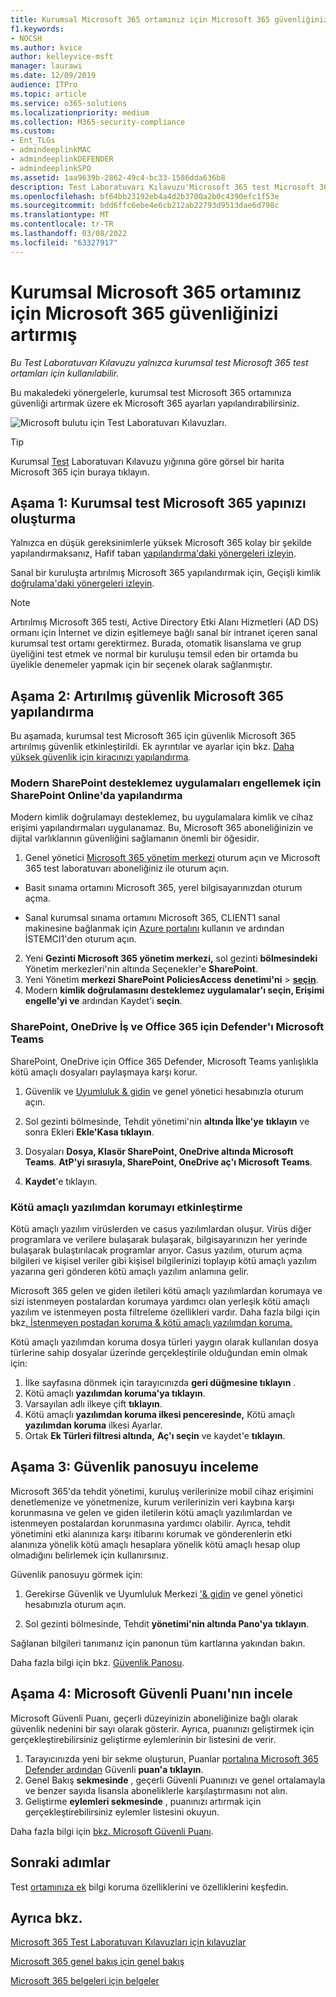 ```yaml
---
title: Kurumsal Microsoft 365 ortamınız için Microsoft 365 güvenliğinizi artırmış
f1.keywords:
- NOCSH
ms.author: kvice
author: kelleyvice-msft
manager: laurawi
ms.date: 12/09/2019
audience: ITPro
ms.topic: article
ms.service: o365-solutions
ms.localizationpriority: medium
ms.collection: M365-security-compliance
ms.custom:
- Ent_TLGs
- admindeeplinkMAC
- admindeeplinkDEFENDER
- admindeeplinkSPO
ms.assetid: 1aa9639b-2862-49c4-bc33-1586dda636b8
description: Test Laboratuvarı Kılavuzu'Microsoft 365 test Microsoft 365 için güvenlik Microsoft 365 ayarlarını etkinleştirin.
ms.openlocfilehash: bf64bb23192eb4a4d2b3700a2b0c4390efc1f53e
ms.sourcegitcommit: bdd6ffc6ebe4e6cb212ab22793d9513dae6d798c
ms.translationtype: MT
ms.contentlocale: tr-TR
ms.lasthandoff: 03/08/2022
ms.locfileid: "63327917"
---
```

# <a name="increased-microsoft-365-security-for-your-microsoft-365-for-enterprise-test-environment"></a>Kurumsal Microsoft 365 ortamınız için Microsoft 365 güvenliğinizi artırmış

*Bu Test Laboratuvarı Kılavuzu yalnızca kurumsal test Microsoft 365 test ortamları için kullanılabilir.*

Bu makaledeki yönergelerle, kurumsal test Microsoft 365 ortamınıza güvenliği artırmak üzere ek Microsoft 365 ayarları yapılandırabilirsiniz.

![Microsoft bulutu için Test Laboratuvarı Kılavuzları.](../media/m365-enterprise-test-lab-guides/cloud-tlg-icon.png)

> [!TIP]
> Kurumsal [Test](../downloads/Microsoft365EnterpriseTLGStack.pdf) Laboratuvarı Kılavuzu yığınına göre görsel bir harita Microsoft 365 için buraya tıklayın.
  
## <a name="phase-1-build-out-your-microsoft-365-for-enterprise-test-environment"></a>Aşama 1: Kurumsal test Microsoft 365 yapınızı oluşturma

Yalnızca en düşük gereksinimlerle yüksek Microsoft 365 kolay bir şekilde yapılandırmaksanız, Hafif taban [yapılandırma'daki yönergeleri izleyin](lightweight-base-configuration-microsoft-365-enterprise.md).
  
Sanal bir kuruluşta artırılmış Microsoft 365 yapılandırmak için, Geçişli kimlik [doğrulama'daki yönergeleri izleyin](pass-through-auth-m365-ent-test-environment.md).
  
> [!NOTE]
> Artırılmış Microsoft 365 testi, Active Directory Etki Alanı Hizmetleri (AD DS) ormanı için İnternet ve dizin eşitlemeye bağlı sanal bir intranet içeren sanal kurumsal test ortamı gerektirmez. Burada, otomatik lisanslama ve grup üyeliğini test etmek ve normal bir kuruluşu temsil eden bir ortamda bu üyelikle denemeler yapmak için bir seçenek olarak sağlanmıştır. 

## <a name="phase-2-configure-increased-microsoft-365-security"></a>Aşama 2: Artırılmış güvenlik Microsoft 365 yapılandırma

Bu aşamada, kurumsal test Microsoft 365 için güvenlik Microsoft 365 artırılmış güvenlik etkinleştirildi. Ek ayrıntılar ve ayarlar için bkz. [Daha yüksek güvenlik için kiracınızı yapılandırma](/office365/securitycompliance/tenant-wide-setup-for-increased-security).

### <a name="configure-sharepoint-online-to-block-apps-that-dont-support-modern-authentication"></a>Modern SharePoint desteklemez uygulamaları engellemek için SharePoint Online'da yapılandırma

Modern kimlik doğrulamayı desteklemez, bu uygulamalara kimlik ve cihaz erişimi yapılandırmaları uygulanamaz. Bu, Microsoft 365 aboneliğinizin ve dijital varlıklarının güvenliğini sağlamanın önemli bir öğesidir.[](../security/office-365-security/microsoft-365-policies-configurations.md) 

1. Genel yönetici <a href="https://go.microsoft.com/fwlink/p/?linkid=2024339" target="_blank">Microsoft 365 yönetim merkezi</a> oturum açın ve Microsoft 365 test laboratuvarı aboneliğiniz ile oturum açın.
    
  - Basit sınama ortamını Microsoft 365, yerel bilgisayarınızdan oturum açma.
    
  - Sanal kurumsal sınama ortamını Microsoft 365, CLIENT1 sanal makinesine bağlanmak için [Azure portalını](https://portal.azure.com) kullanın ve ardından İSTEMCI1'den oturum açın.
 
2. Yeni **Gezinti Microsoft 365 yönetim merkezi,** sol gezinti **bölmesindeki** Yönetim merkezleri'nin altında Seçenekler'e **SharePoint**.
3. Yeni Yönetim **merkezi SharePoint PoliciesAccess** **denetimi'ni** >  <a href="https://go.microsoft.com/fwlink/?linkid=2185071" target="_blank">**seçin**</a>.
4. Modern **kimlik doğrulamasını desteklemez uygulamalar'ı seçin, Erişimi** **engelle'yi ve** ardından Kaydet'i **seçin**.


### <a name="enable-defender-for-office-365-for-sharepoint-onedrive-for-business-and-microsoft-teams"></a>SharePoint, OneDrive İş ve Office 365 için Defender'ı Microsoft Teams

SharePoint, OneDrive için Office 365 Defender, Microsoft Teams yanlışlıkla kötü amaçlı dosyaları paylaşmaya karşı korur.

1. Güvenlik ve <a href="https://go.microsoft.com/fwlink/p/?linkid=2024339" target="_blank">Uyumluluk & gidin</a> ve genel yönetici hesabınızla oturum açın.

2. Sol gezinti bölmesinde, Tehdit yönetimi'nin **altında İlke'ye** **tıklayın** ve sonra Ekleri **Ekle'Kasa tıklayın**. 

3. Dosyaları **Dosya, Klasör SharePoint, OneDrive altında Microsoft Teams**. **AtP'yi sırasıyla, SharePoint, OneDrive aç'ı Microsoft Teams**.

4. **Kaydet**'e tıklayın.


### <a name="enable-anti-malware"></a>Kötü amaçlı yazılımdan korumayı etkinleştirme

Kötü amaçlı yazılım virüslerden ve casus yazılımlardan oluşur. Virüs diğer programlara ve verilere bulaşarak bulaşarak, bilgisayarınızın her yerinde bulaşarak bulaştırılacak programlar arıyor. Casus yazılım, oturum açma bilgileri ve kişisel veriler gibi kişisel bilgilerinizi toplayıp kötü amaçlı yazılım yazarına geri gönderen kötü amaçlı yazılım anlamına gelir. 

Microsoft 365 gelen ve giden iletileri kötü amaçlı yazılımlardan korumaya ve sizi istenmeyen postalardan korumaya yardımcı olan yerleşik kötü amaçlı yazılım ve istenmeyen posta filtreleme özellikleri vardır. Daha fazla bilgi için bkz[. İstenmeyen postadan koruma & kötü amaçlı yazılımdan koruma.](../security/office-365-security/anti-spam-and-anti-malware-protection.md)

Kötü amaçlı yazılımdan koruma dosya türleri yaygın olarak kullanılan dosya türlerine sahip dosyalar üzerinde gerçekleştirile olduğundan emin olmak için:

1. İlke sayfasına dönmek için tarayıcınızda **geri düğmesine tıklayın** .
2. Kötü amaçlı **yazılımdan koruma'ya tıklayın**.
3. Varsayılan adlı ilkeye çift **tıklayın**.
4. Kötü amaçlı **yazılımdan koruma ilkesi penceresinde,** Kötü amaçlı **yazılımdan koruma** ilkesi Ayarlar.
4. Ortak **Ek Türleri filtresi altında,** **Aç'ı seçin** ve kaydet'e **tıklayın**.


## <a name="phase-3-examine-the-security-dashboard"></a>Aşama 3: Güvenlik panosuyu inceleme

Microsoft 365'da tehdit yönetimi, kuruluş verilerinize mobil cihaz erişimini denetlemenize ve yönetmenize, kurum verilerinizin veri kaybına karşı korunmasına ve gelen ve giden iletilerin kötü amaçlı yazılımlardan ve istenmeyen postalardan korunmasına yardımcı olabilir. Ayrıca, tehdit yönetimini etki alanınıza karşı itibarını korumak ve gönderenlerin etki alanınıza yönelik kötü amaçlı hesaplara yönelik kötü amaçlı hesap olup olmadığını belirlemek için kullanırsınız. 

Güvenlik panosuyu görmek için:

1. Gerekirse Güvenlik ve Uyumluluk Merkezi <a href="https://go.microsoft.com/fwlink/p/?linkid=2024339" target="_blank">'& gidin</a> ve genel yönetici hesabınızla oturum açın.

2. Sol gezinti bölmesinde, Tehdit **yönetimi'nin altında Pano'ya** **tıklayın**.

Sağlanan bilgileri tanımanız için panonun tüm kartlarına yakından bakın.

Daha fazla bilgi için bkz. [Güvenlik Panosu](../security/office-365-security/security-dashboard.md).


## <a name="phase-4-examine-microsoft-secure-score"></a>Aşama 4: Microsoft Güvenli Puanı'nın incele

Microsoft Güvenli Puanı, geçerli düzeyinizin aboneliğinize bağlı olarak güvenlik nedenini bir sayı olarak gösterir. Ayrıca, puanınızı geliştirmek için gerçekleştirebilirsiniz geliştirme eylemlerinin bir listesini de verir.

1. Tarayıcınızda yeni bir sekme oluşturun, Puanlar <a href="https://go.microsoft.com/fwlink/p/?linkid=2077139" target="_blank">portalına Microsoft 365 Defender ardından</a> Güvenli **puan'a tıklayın**.
2. Genel Bakış **sekmesinde**  , geçerli Güvenli Puanınızı ve genel ortalamayla ve benzer sayıda lisansla aboneliklerle karşılaştırmasını not alın.
3. Geliştirme **eylemleri sekmesinde** , puanınızı artırmak için gerçekleştirebilirsiniz eylemler listesini okuyun.

Daha fazla bilgi için [bkz. Microsoft Güvenli Puanı](../security/defender/microsoft-secure-score.md).

## <a name="next-steps"></a>Sonraki adımlar

Test [ortamınıza ek](m365-enterprise-test-lab-guides.md#information-protection) bilgi koruma özelliklerini ve özelliklerini keşfedin.

## <a name="see-also"></a>Ayrıca bkz.

[Microsoft 365 Test Laboratuvarı Kılavuzları için kılavuzlar](m365-enterprise-test-lab-guides.md)

[Microsoft 365 genel bakış için genel bakış](microsoft-365-overview.md)

[Microsoft 365 belgeleri için belgeler](/microsoft-365-enterprise/)
